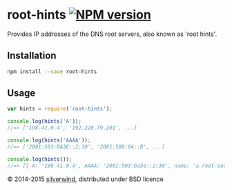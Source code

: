 # root-hints [![NPM version](https://img.shields.io/npm/v/root-hints.svg?style=flat)](https://www.npmjs.org/package/root-hints)
Provides IP addresses of the DNS root servers, also known as 'root hints'.

## Installation

```bash
npm install --save root-hints
```

## Usage

```js
var hints = require('root-hints');

console.log(hints('A'));
//=> ['198.41.0.4', '192.228.79.201', ...]

console.log(hints('AAAA'));
//=> ['2001:503:BA3E::2:30', '2001:500:84::B', ...]

console.log(hints());
//=> [{ A: '198.41.0.4', AAAA: '2001:503:ba3e::2:30', name: 'a.root-servers.net' }, ...]
```

© 2014-2015 [silverwind](https://github.com/silverwind), distributed under BSD licence
